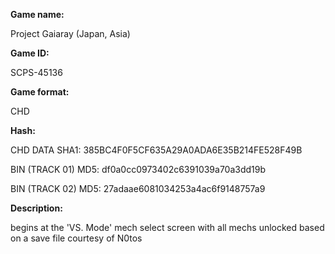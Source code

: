 **Game name:**

Project Gaiaray (Japan, Asia)

**Game ID:**

SCPS-45136

**Game format:**

CHD

**Hash:**

CHD DATA SHA1: 385BC4F0F5CF635A29A0ADA6E35B214FE528F49B

BIN (TRACK 01) MD5: df0a0cc0973402c6391039a70a3dd19b

BIN (TRACK 02) MD5: 27adaae6081034253a4ac6f9148757a9

**Description:**

begins at the 'VS. Mode' mech select screen with all mechs unlocked
based on a save file courtesy of N0tos